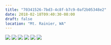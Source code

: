 ```yaml
---
title: "70341526-7bd3-4c8f-b7c9-0af2b05348e2"
date: 2018-02-18T09:40:30-08:00
draft: false
location: "Mt. Rainier, WA"
---
```


![](https://d17enza3bfujl8.cloudfront.net/DSCF9236.jpg)
![](https://d17enza3bfujl8.cloudfront.net/DSCF9234.jpg)
![](https://d17enza3bfujl8.cloudfront.net/DSCF9237.jpg)
![](https://d17enza3bfujl8.cloudfront.net/DSCF9276.jpg)
![](https://d17enza3bfujl8.cloudfront.net/DSCF9260.jpg)
![](https://d17enza3bfujl8.cloudfront.net/DSCF9283.jpg)
